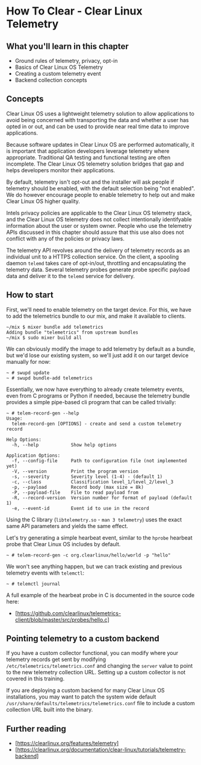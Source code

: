 
How To Clear - Clear Linux Telemetry
====================================

## What you'll learn in this chapter

* Ground rules of telemetry, privacy, opt-in
* Basics of Clear Linux OS Telemetry
* Creating a custom telemetry event
* Backend collection concepts


## Concepts

Clear Linux OS uses a lightweight telemetry solution to allow 
applications to avoid being concerned with transporting the data and 
whether a user has opted in or out, and can be used to provide near 
real time data to improve applications.

Because software updates in Clear Linux OS are performed automatically, 
it is important that application developers leverage telemetry where 
appropriate. Traditional QA testing and functional testing are often 
incomplete. The Clear Linux OS telemetry solution bridges that gap and 
helps developers monitor their applications.

By default, telemetry isn't opt-out and the installer will ask people 
if telemetry should be enabled, with the default selection being "not 
enabled". We do however encourage people to enable telemetry to help 
out and make Clear Linux OS higher quality.

Intels privacy policies are applicable to the Clear Linux OS telemetry 
stack, and the Clear Linux OS telemetry does not collect intentionally 
identifyable information about the user or system owner. People who use 
the telemetry APIs discussed in this chapter should assure that this 
use also does not conflict with any of the policies or privacy laws.

The telemetry API revolves around the delivery of telemetry records as 
an individual unit to a HTTPS collection service. On the client, a 
spooling daemon `telemd` takes care of opt-in/out, throttling and 
encapsulating the telemetry data. Several telemetry probes generate 
probe specific payload data and deliver it to the `telemd` service for 
delivery.


## How to start

First, we'll need to enable telemetry on the target device. For this, 
we have to add the telemetrics bundle to our mix, and make it available 
to clients.

```
~/mix $ mixer bundle add telemetrics
Adding bundle "telemetrics" from upstream bundles
~/mix $ sudo mixer build all
```

We can obviously modify the image to add telemetry by default as a 
bundle, but we'd lose our existing system, so we'll just add it on our 
target device manually for now:

```
~ # swupd update
~ # swupd bundle-add telemetrics
```

Essentially, we now have everything to already create telemetry events, 
even from C programs or Python if needed, because the telemetry bundle 
provides a simple pipe-based cli program that can be called trivially:

```
~ # telem-record-gen --help
Usage:
  telem-record-gen [OPTIONS] - create and send a custom telemetry record

Help Options:
  -h, --help            Show help options

Application Options:
  -f, --config-file     Path to configuration file (not implemented yet)
  -V, --version         Print the program version
  -s, --severity        Severity level (1-4) - (default 1)
  -c, --class           Classification level_1/level_2/level_3
  -p, --payload         Record body (max size = 8k)
  -P, --payload-file    File to read payload from
  -R, --record-version  Version number for format of payload (default 1)
  -e, --event-id        Event id to use in the record
```

Using the C library (`libtelemetry.so` - `man 3 telemetry`) uses the 
exact same API parameters and yields the same effect.
 
Let's try generating a simple hearbeat event, similar to the `hprobe` 
hearbeat probe that Clear Linux OS includes by default.
 
```
~ # telem-record-gen -c org.clearlinux/hello/world -p "hello"
```

We won't see anything happen, but we can track existing and previous 
telemetry events with `telemctl`:

```
~ # telemctl journal
```

A full example of the hearbeat probe in C is documented in the source 
code here:

* [https://github.com/clearlinux/telemetrics-client/blob/master/src/probes/hello.c]


## Pointing telemetry to a custom backend

If you have a custom collector functional, you can modify where your 
telemetry records get sent by modifying 
`/etc/telemetrics/telemetrics.conf` and changing the `server` value to 
point to the new telemetry collection URL. Setting up a custom 
collector is not covered in this training.

If you are deploying a custom backend for many Clear Linux OS 
installations, you may want to patch the system wide default 
`/usr/share/defaults/telemetrics/telemetrics.conf` file to include a 
custom collection URL built into the binary.


## Further reading

* [https://clearlinux.org/features/telemetry]
* [https://clearlinux.org/documentation/clear-linux/tutorials/telemetry-backend]

